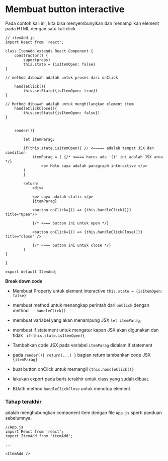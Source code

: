 # Membuat button interactive

Pada contoh kali ini, kita bisa menyembunyikan dan menampilkan element pada HTML dengan satu kali click. 



```
// itemAdd.js
import React from 'react';

class ItemAdd extends React.Component {
    constructor() {
        super(props)
        this.state = {isItemOpen: false}
}

// method dibawah adalah untuk proses dari onClick

    handleClick(){
        this.setState({isItemOpen: true})
}

// Method dibawah adalah untuk menghilangkan element item
    handleClickClose(){
        this.setState({isItemOpen: false})
}


    render(){

        let itemParag;

        if(this.state.isItemOpen){ // <===== adalah tempat JSX dan condition
            itemParag = ( {/* <==== harus ada '()' ini adalah JSX area */}
                <p> Halo saya adalah paragraph interactive </p>
        )
        }

        return(
            <div>

            <p> saya adalah static </p>
            {itemParag}

            <button onClick={() => {this.handleClick()}} title="Open"/>

            {/* <=== button ini untuk open */}

            <button onClick={() => {this.handleClickClose()}} title="close" />

            {/* <=== button ini untuk close */}
        )
}

}

export default ItemAdd;
```


**Break down code**

- Membuat Property untuk element interactive `this.state = {isItemOpen: false}
` 
- membuat method untuk menangkap perintah dari `onClick` dengan method `   handleClick()`

- membuat variabel yang akan menampung JSX `let itemParag;`

- membuat if statement untuk mengatur kapan JSX akan digunakan dan tidak ` if(this.state.isItemOpen){`

- Tambahkan code JSX pada variabel `itemParag` didalam if statement

- pada `render(){ return(...) }` bagian return tambahkan code JSX `{itemParag}` 
- buat button onClick untuk memangil `{this.handleClick()}` 
- lakukan export pada baris terakhir untuk class yang sudah dibuat.
- BUath method `handleClickClose` untuk menutup element



### Tahap terakhir

adalah menghubungkan component item dengan file `App.js` sperti panduan sebelumnya.

```
//App.js 
import React from 'react';
import ItemAdd from 'itemAdd';

...

<ItemAdd />


```
